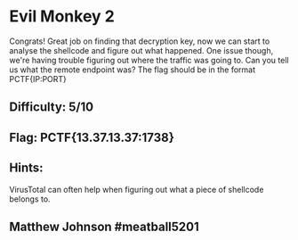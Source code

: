# Evil Monkey 2

Congrats! Great job on finding that decryption key, now we can start to analyse the shellcode and figure out what happened. One issue though, we're having trouble figuring out where the traffic was going to. Can you tell us what the remote endpoint was? The flag should be in the format PCTF{IP:PORT}

## Difficulty: 5/10

## Flag: PCTF{13.37.13.37:1738}

## Hints:
VirusTotal can often help when figuring out what a piece of shellcode belongs to.

## Matthew Johnson #meatball5201

